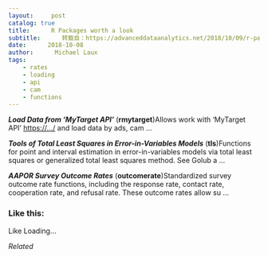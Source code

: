 ```yaml
---
layout:     post
catalog: true
title:      R Packages worth a look
subtitle:      转载自：https://advanceddataanalytics.net/2018/10/09/r-packages-worth-a-look-1297/
date:      2018-10-08
author:      Michael Laux
tags:
    - rates
    - loading
    - api
    - cam
    - functions
---
```


***Load Data from ‘MyTarget API’*** (**rmytarget**)Allows work with ‘MyTarget API’ <https://…/> and load data by ads, cam …

***Tools of Total Least Squares in Error-in-Variables Models*** (**tls**)Functions for point and interval estimation in error-in-variables models via total least squares or generalized total least squares method. See Golub a …

***AAPOR Survey Outcome Rates*** (**outcomerate**)Standardized survey outcome rate functions, including the response rate, contact rate, cooperation rate, and refusal rate. These outcome rates allow su …





### Like this:

Like Loading...


*Related*

